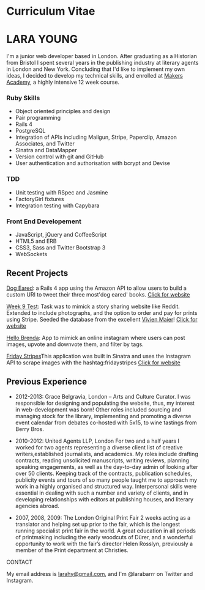 Curriculum Vitae
===============

# LARA YOUNG 

I'm a junior web developer based in London. After graduating as a Historian from Bristol I spent several years in the publishing industry at literary agents in London and New York. Concluding that I'd like to implement my own ideas, I decided to develop my technical skills, and enrolled at [Makers Academy](http://www.makersacademy.com/), a highly intensive 12 week course. 

### Ruby Skills
* Object­ oriented principles and design 
* Pair programming
* Rails 4 
* PostgreSQL 
* Integration of APIs including Mailgun, Stripe, Paperclip, Amazon Associates, and Twitter
* Sinatra and DataMapper
* Version control with git and GitHub
* User authentication and authorisation with bcrypt and Devise
 
### TDD
* Unit testing with RSpec and Jasmine
* FactoryGirl fixtures
* Integration testing with Capybara

### Front End Developement
* JavaScript, jQuery and CoffeeScript
* HTML5 and ERB
* CSS3, Sass and Twitter Bootstrap 3
* WebSockets

## Recent Projects 

[Dog Eared](https://github.com/TomGroombridge/book_project): a Rails 4 app using the Amazon API to allow users to build a custom URl to tweet their three most'dog eared' books. 
[Click for website](www.dogearedpages.me)

[Week 9 Test](https://github.com/larahy/W9Test): Task was to mimick a story sharing website like Reddit. Extended to include photographs, and the option to order and pay for prints using Stripe. Seeded the database from the excellent [Vivien Maier](http://www.vivianmaier.com/)! 
[Click for website](http://glacial-basin-8458.herokuapp.com/)

[Hello Brenda](https://github.com/larahy/HelloBrenda): App to mimick an online instagram where users can post images, upvote and downvote them, and filter by tags.

[Friday Stripes](https://github.com/larahy/FridayStripes)This application was built in Sinatra and uses the Instagram API to scrape images with the hashtag:fridaystripes
[Click for website](www.fridaystripes.co.uk)


## Previous Experience 

 * 2012-2013: Grace Belgravia, London – Arts and Culture Curator.
I was responsible for designing and populating the website, thus, my interest in web-development was born! 
Other roles included sourcing and managing stock for the library, implementing and promoting a diverse event
calendar from debates co-hosted with 5x15, to wine tastings from Berry Bros.

 * 2010-2012:	United Agents LLP, London 
For two and a half years I worked for two agents representing a diverse client list of creative writers,established journalists, and academics. My roles include drafting contracts, reading unsolicited manuscripts, writing reviews, planning speaking engagements, as well as the day-to-day admin of looking after over 50 clients. Keeping track of the contracts, publication schedules, publicity events and tours of so many people taught me to approach my work in a highly organised and structured way.  Interpersonal skills were essential in dealing with such a number and variety of clients, and in developing relationships with editors at publishing houses, and literary agencies abroad.

 * 2007, 2008, 2009: The London Original Print Fair 
2 weeks acting as a translator and helping set up prior to the fair, which is the longest running specialist print fair in the world. A great education in all periods of printmaking including the early woodcuts of Dürer, and a wonderful opportunity to work with the fair’s director Helen Rosslyn, previously a member of the Print department at Christies. 

CONTACT

My email address is larahy@gmail.com, and I'm @larabarrr on Twitter and Instagram. 

